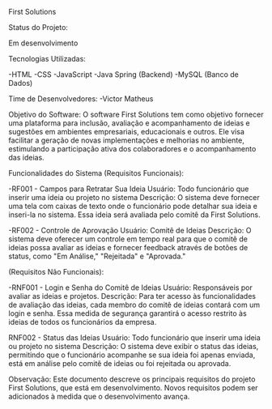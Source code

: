 First Solutions

Status do Projeto:

Em desenvolvimento

Tecnologias Utilizadas:

-HTML
-CSS
-JavaScript
-Java Spring (Backend)
-MySQL (Banco de Dados)

Time de Desenvolvedores:
-Victor Matheus 

Objetivo do Software:
O software First Solutions tem como objetivo fornecer uma plataforma para inclusão, avaliação e acompanhamento de ideias e sugestões em ambientes empresariais, educacionais e outros. Ele visa facilitar a geração de novas implementações e melhorias no ambiente, estimulando a participação ativa dos colaboradores e o acompanhamento das ideias.

Funcionalidades do Sistema (Requisitos Funcionais):

-RF001 - Campos para Retratar Sua Ideia
Usuário: Todo funcionário que inserir uma ideia ou projeto no sistema
Descrição: O sistema deve fornecer uma tela com caixas de texto onde o funcionário pode detalhar sua ideia e inseri-la no sistema. Essa ideia será avaliada pelo comitê da First Solutions.

-RF002 - Controle de Aprovação
Usuário: Comitê de Ideias
Descrição: O sistema deve oferecer um controle em tempo real para que o comitê de ideias possa avaliar as ideias e fornecer feedback através de botões de status, como "Em Análise," "Rejeitada" e "Aprovada."

(Requisitos Não Funcionais):

-RNF001 - Login e Senha do Comitê de Ideias
Usuário: Responsáveis por avaliar as ideias e projetos.
Descrição: Para ter acesso às funcionalidades de avaliação das ideias, cada membro do comitê de ideias contará com um login e senha. Essa medida de segurança garantirá o acesso restrito às ideias de todos os funcionários da empresa.

RNF002 - Status das Ideias
Usuário: Todo funcionário que inserir uma ideia ou projeto no sistema
Descrição: O sistema deve exibir o status das ideias, permitindo que o funcionário acompanhe se sua ideia foi apenas enviada, está em análise pelo comitê de ideias ou foi rejeitada ou aprovada.


Observação: Este documento descreve os principais requisitos do projeto First Solutions, que está em desenvolvimento. Novos requisitos podem ser adicionados à medida que o desenvolvimento avança.
